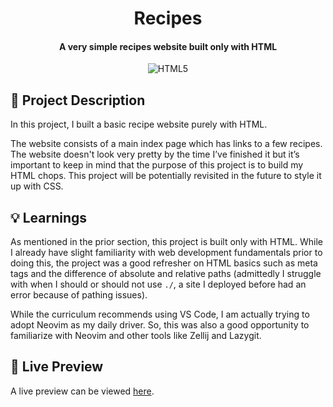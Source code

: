 <h1 align="center">
  Recipes
  <h4 align="center">A very simple recipes website built only with HTML</h4>
</h1>

<div align="center">

![HTML5](https://img.shields.io/badge/HTML5-%23E34F26.svg?style=flat&logo=html5&logoColor=white)

</div>

## 📝 Project Description

In this project, I built a basic recipe website purely with HTML.

The website consists of a main index page which has links to a few recipes. The website doesn't look very pretty by the time I’ve finished it but it’s important to keep in mind that the purpose of this project is to build my HTML chops. This project will be potentially revisited in the future to style it up with CSS.

## 💡 Learnings

As mentioned in the prior section, this project is built only with HTML. While I already have slight familiarity with web development fundamentals prior to doing this, the project was a good refresher on HTML basics such as meta tags and the difference of absolute and relative paths (admittedly I struggle with when I should or should not use `./`, a site I deployed before had an error because of pathing issues).

While the curriculum recommends using VS Code, I am actually trying to adopt Neovim as my daily driver. So, this was also a good opportunity to familiarize with Neovim and other tools like Zellij and Lazygit.

## 🚀 Live Preview

A live preview can be viewed [here](https://recipes-seven-teal.vercel.app/).
